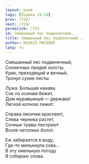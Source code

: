 ```yaml
---
layout: poem
tags: [Лірыка 19-20]
prev: /722/
next: /724/
permalink: /723
id: Смешанный лес подвенечный...
title: Смешанный лес подвенечный...
author: МІХАІЛ РАСОЛАЎ
lang: ru
---
```



Смешанный лес подвенечный,  
Солнечных прядей холсты.  
Крик, преходящий и вечный,  
Тронул сухие листы.  

Лужа. Большая канава.  
Сок по осинам бежит,  
Дом муравьиный — держава!  
Легкой копною лежит.  

Справа лисички краснеют,  
Слева черника растет,  
Сочные травы пестреют  
Возле нетопких болот.  

Еж забирается в воду,  
Где-то мелькнула сова...  
В эту хмельную погоду  
Я собираю слова.  
